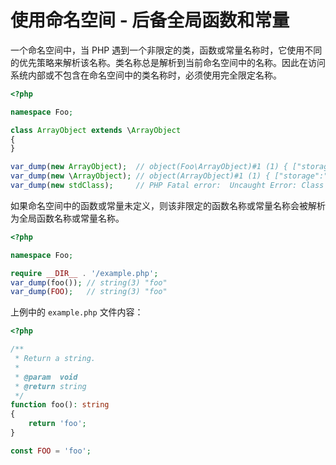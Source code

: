 # 使用命名空间 - 后备全局函数和常量

一个命名空间中，当 PHP 遇到一个非限定的类，函数或常量名称时，它使用不同的优先策略来解析该名称。类名称总是解析到当前命名空间中的名称。因此在访问系统内部或不包含在命名空间中的类名称时，必须使用完全限定名称。

```php
<?php

namespace Foo;

class ArrayObject extends \ArrayObject
{
}

var_dump(new ArrayObject);  // object(Foo\ArrayObject)#1 (1) { ["storage":"ArrayObject":private]=> array(0) { } }
var_dump(new \ArrayObject); // object(ArrayObject)#1 (1) { ["storage":"ArrayObject":private]=> array(0) { } }
var_dump(new stdClass);     // PHP Fatal error:  Uncaught Error: Class 'Foo\stdClass' not found.

```

如果命名空间中的函数或常量未定义，则该非限定的函数名称或常量名称会被解析为全局函数名称或常量名称。

```php
<?php

namespace Foo;

require __DIR__ . '/example.php';
var_dump(foo()); // string(3) "foo"
var_dump(FOO);   // string(3) "foo"

```

上例中的 `example.php` 文件内容：

```php
<?php

/**
 * Return a string.
 *
 * @param  void
 * @return string
 */
function foo(): string
{
    return 'foo';
}

const FOO = 'foo';

```

